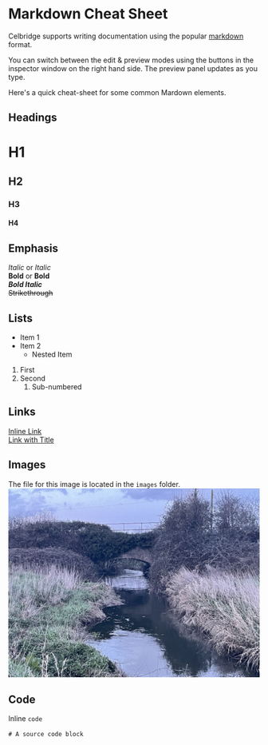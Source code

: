 # Markdown Cheat Sheet

Celbridge supports writing documentation using the popular [markdown](https://www.markdownguide.org/) format.

You can switch between the edit & preview modes using the buttons in the inspector window on the right hand side. The preview panel updates as you type.

Here's a quick cheat-sheet for some common Mardown elements.

## Headings
# H1
## H2
### H3
#### H4

## Emphasis
*Italic* or _Italic_  
**Bold** or __Bold__  
***Bold Italic***  
~~Strikethrough~~

## Lists
- Item 1
- Item 2
  - Nested Item

1. First
2. Second
   1. Sub-numbered

## Links
[Inline Link](https://en.wikipedia.org/wiki/Common_sunflower)  
[Link with Title](https://en.wikipedia.org/wiki/Common_sunflower "Title text")

## Images

The file for this image is located in the `images` folder.
![Alt text](images/bridge.jpg)

## Code
Inline `code`

```
# A source code block
```

